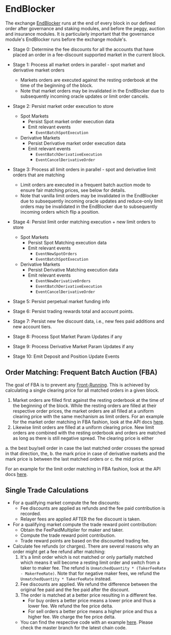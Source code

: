 <!--
order: 9
title: EndBlocker
-->

# EndBlocker

The exchange [EndBlocker](https://docs.cosmos.network/master/building-modules/beginblock-endblock.html) runs at the end of every block in our defined order after governance and staking modules, and before the peggy, auction and insurance modules. It is particularly important that the governance module's EndBlocker runs before the exchange module's.

- Stage 0: Determine the fee discounts for all the accounts that have placed an order in a fee-discount supported market in the current block.
- Stage 1: Process all market orders in parallel - spot market and derivative market orders
  - Markets orders are executed against the resting orderbook at the time of the beginning of the block.
  - Note that market orders may be invalidated in the EndBlocker due to subsequently incoming oracle updates or limit order cancels.
- Stage 2: Persist market order execution to store

  - Spot Markets
    - Persist Spot market order execution data
    - Emit relevant events
      - `EventBatchSpotExecution`
  - Derivative Markets
    - Persist Derivative market order execution data
    - Emit relevant events
      - `EventBatchDerivativeExecution`
      - `EventCancelDerivativeOrder`

- Stage 3: Process all limit orders in parallel - spot and derivative limit orders that are matching
  - Limit orders are executed in a frequent batch auction mode to ensure fair matching prices, see below for details.
  - Note that vanilla limit orders may be invalidated in the EndBlocker due to subsequently incoming oracle updates and reduce-only limit orders may be invalidated in the EndBlocker due to subsequently incoming orders which flip a position.
- Stage 4: Persist limit order matching execution + new limit orders to store

  - Spot Markets
    - Persist Spot Matching execution data
    - Emit relevant events
      - `EventNewSpotOrders`
      - `EventBatchSpotExecution`
  - Derivative Markets
    - Persist Derivative Matching execution data
    - Emit relevant events
      - `EventNewDerivativeOrders`
      - `EventBatchDerivativeExecution`
      - `EventCancelDerivativeOrder`

- Stage 5: Persist perpetual market funding info
- Stage 6: Persist trading rewards total and account points.
- Stage 7: Persist new fee discount data, i.e., new fees paid additions and new account tiers.
- Stage 8: Process Spot Market Param Updates if any
- Stage 9: Process Derivative Market Param Updates if any
- Stage 10: Emit Deposit and Position Update Events

## Order Matching: Frequent Batch Auction (FBA)

The goal of FBA is to prevent any [Front-Running](https://www.investopedia.com/terms/f/frontrunning.asp). This is achieved by calculating a single clearing price for all matched orders in a given block.

1. Market orders are filled first against the resting orderbook at the time of the beginning of the block. While the resting orders are filled at their respective order prices, the market orders are all filled at a uniform clearing price with the same mechanism as limit orders. For an example for the market order matching in FBA fashion, look at the API docs [here](https://api.injective.exchange/#examples-market-order-matching).
2. Likewise limit orders are filled at a uniform clearing price. New limit orders are combined with the resting orderbook and orders are matched as long as there is still negative spread. The clearing price is either

a. the best buy/sell order in case the last matched order crosses the spread in that direction, the,
b. the mark price in case of derivative markets and the mark price is between the last matched orders or
c. the mid price.

For an example for the limit order matching in FBA fashion, look at the API docs [here](https://api.injective.exchange/#examples-limit-order-matching).

## Single Trade Calculations

- For a qualifying market compute the fee discounts:
  - Fee discounts are applied as refunds and the fee paid contribution is recorded.
  - Relayer fees are applied AFTER the fee discount is taken.
- For a qualifying market compute the trade reward point contribution:
  - Obtain the FeePaidMultiplier for maker and taker.
  - Compute the trade reward point contribution.
  - Trade reward points are based on the discounted trading fee.
- Calculate fee refunds (or charges). There are several reasons why an order might get a fee refund after matching:
  1. It's a limit order which is not matched or only partially matched which means it will become a resting limit order and switch from a taker to maker fee. The refund is `UnmatchedQuantity * (TakerFeeRate - MakerFeeRate)`. Note that for negative maker fees, we refund the `UnmatchedQuantity * TakerFeeRate` instead.
  2. Fee discounts are applied. We refund the difference between the original fee paid and the fee paid after the discount.
  3. The order is matched at a better price resulting in a different fee.
     - For buy orders a better price means a lower price and thus a lower fee. We refund the fee price delta.
     - For sell orders a better price means a higher price and thus a higher fee. We charge the fee price delta.
  - You can find the respective code with an example [here](https://github.com/InjectiveLabs/injective-core/blob/80dbc4e9558847ff0354be5d19a4d8b0bba7da96/injective-chain/modules/exchange/keeper/derivative_orders_processor.go#L502). Please check the master branch for the latest chain code.
